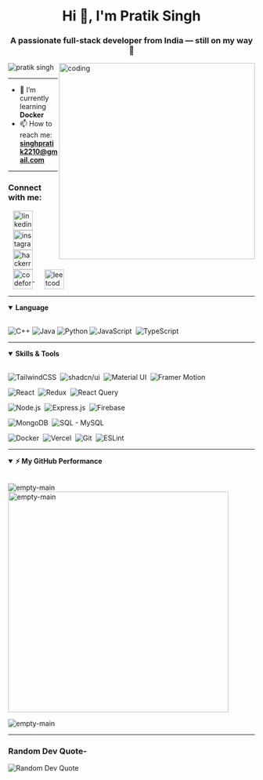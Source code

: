 <h1 align="center">Hi 👋, I'm Pratik Singh</h1>
<h3 align="center">A passionate full-stack developer from India — still on my way 🚀</h3>

<img align="right" alt="coding" width="400" src="https://media.giphy.com/media/qgQUggAC3Pfv687qPC/giphy.gif">

<p align="left">
  <img src="https://komarev.com/ghpvc/?username=empty-main&label=Profile%20views&color=0e75b6&style=flat" alt="pratik singh" />
</p>

---

- 🌱 I’m currently learning **Docker**  
- 📫 How to reach me: **singhpratik2210@gmail.com**

---

<h3 align="left">Connect with me:</h3>
<p align="left">
  <a href="https://www.linkedin.com/in/pratik-singh-25b071282/" target="blank" style="margin: 10px;">
    <img align="center" src="https://skillicons.dev/icons?i=linkedin" alt="linkedin" height="40" width="40" />
  </a>
  <a href="https://instagram.com/amritx.21" target="blank" style="margin: 10px;">
    <img align="center" src="https://skillicons.dev/icons?i=instagram" alt="instagram" height="40" width="40" />
  </a>
  <a href="https://www.hackerrank.com/profile/pratik032" target="blank" style="margin: 10px;">
    <img align="center" src="https://raw.githubusercontent.com/rahuldkjain/github-profile-readme-generator/master/src/images/icons/Social/hackerrank.svg" alt="hackerrank" height="40" width="40" />
  </a>
  <a href="https://codeforces.com/profile/pratik032" target="blank" style="margin: 10px;">
    <img align="center" src="https://raw.githubusercontent.com/rahuldkjain/github-profile-readme-generator/master/src/images/icons/Social/codeforces.svg" alt="codeforces" height="40" width="40" />
  </a>
  <a href="https://leetcode.com/u/empty_main/" target="blank" style="margin: 10px;">
    <img align="center" src="https://raw.githubusercontent.com/rahuldkjain/github-profile-readme-generator/master/src/images/icons/Social/leet-code.svg" alt="leetcode" height="40" width="40" />
  </a> 

</p>
 

---
<details open>
<summary><b>Language </b></summary>
<br>

<!-- Languages -->
![C++](https://img.shields.io/badge/C++-00599C?style=for-the-badge&logo=cplusplus&logoColor=white)
![Java](https://img.shields.io/badge/Java-FFCA28?style=for-the-badge&logo=java&logoColor=black)
![Python](https://img.shields.io/badge/Python-306998?style=for-the-badge&logo=python&logoColor=yellow)
![JavaScript](https://img.shields.io/badge/-JavaScript-F7DF1E?style=for-the-badge&logo=javascript&logoColor=black)&nbsp;
![TypeScript](https://img.shields.io/badge/TypeScript-3178C6?style=for-the-badge&logo=typescript&logoColor=white)&nbsp;
</details>


 
___
<details open>
<summary><b>Skills & Tools</b></summary>
<br>

<!-- Frontend -->
![TailwindCSS](https://img.shields.io/badge/Tailwind_CSS-06B6D4?style=for-the-badge&logo=tailwindcss&logoColor=white)&nbsp;
![shadcn/ui](https://img.shields.io/badge/shadcn%2Fui-111827?style=for-the-badge&logo=shadcn&logoColor=white)&nbsp;
![Material UI](https://img.shields.io/badge/Material--UI-007FFF?style=for-the-badge&logo=mui&logoColor=white)&nbsp;
![Framer Motion](https://img.shields.io/badge/Framer--Motion-EF4B4B?style=for-the-badge&logo=framer&logoColor=white)&nbsp;



<!-- Frameworks & Libraries -->
![React](https://img.shields.io/badge/React-20232A?style=for-the-badge&logo=react&logoColor=61DAFB)&nbsp;
![Redux](https://img.shields.io/badge/Redux-593D88?style=for-the-badge&logo=redux&logoColor=white)&nbsp;
![React Query](https://img.shields.io/badge/React_Query-FF4154?style=for-the-badge&logo=reactquery&logoColor=white)&nbsp;
<!-- ![Next.js](https://img.shields.io/badge/Next.js-000000?style=for-the-badge&logo=nextdotjs&logoColor=white)&nbsp; -->

<!-- Backend -->
![Node.js](https://img.shields.io/badge/Node.js-339933?style=for-the-badge&logo=node.js&logoColor=white)&nbsp;
![Express.js](https://img.shields.io/badge/Express.js-000000?style=for-the-badge&logo=express&logoColor=white)&nbsp;
![Firebase](https://img.shields.io/badge/Firebase-Enabled-FFCA28?style=for-the-badge&logo=firebase&logoColor=black)


<!-- Databases -->
![MongoDB](https://img.shields.io/badge/MongoDB-47A248?style=for-the-badge&logo=mongodb&logoColor=white)&nbsp;
![SQL - MySQL](https://img.shields.io/badge/SQL-MySQL-003B57?style=for-the-badge&logo=mysql&logoColor=white)

<!-- ![PostgreSQL](https://img.shields.io/badge/PostgreSQL-336791?style=for-the-badge&logo=postgresql&logoColor=white)&nbsp; -->
<!-- ![Supabase](https://img.shields.io/badge/Supabase-3ECF8E?style=for-the-badge&logo=supabase&logoColor=white)&nbsp; -->
<!-- ![Prisma](https://img.shields.io/badge/Prisma-2D3748?style=for-the-badge&logo=prisma&logoColor=white)&nbsp; -->
<!--[GraphQL](https://img.shields.io/badge/GraphQL-E10098?style=for-the-badge&logo=graphql&logoColor=white)&nbsp;-->

<!-- DevOps & Tools -->
![Docker](https://img.shields.io/badge/Docker-2496ED?style=for-the-badge&logo=docker&logoColor=white)&nbsp;
![Vercel](https://img.shields.io/badge/Vercel-000000?style=for-the-badge&logo=vercel&logoColor=white)&nbsp;
![Git](https://img.shields.io/badge/-Git-F05032?style=for-the-badge&logo=git&logoColor=white)&nbsp;
![ESLint](https://img.shields.io/badge/ESLint-4B32C3?style=for-the-badge&logo=eslint&logoColor=white)&nbsp;

</details>

---
<details open>
<summary><b>⚡ My GitHub Performance</b></summary>
<br>

 <p><img align="left" src="https://github-readme-stats.vercel.app/api/top-langs?username=emtpy-main&layout=compact&hide_border=false&title_color=61dafb&text_color=ffffff&bg_color=0d1117" alt="empty-main"/></p>

<p>&nbsp;<img align="center" src="https://github-readme-stats.vercel.app/api?username=emtpy-main&theme=gotham&hide_border=false&include_all_commits=true&count_private=true" alt="empty-main" width='450'/></p>

<p><img align="center" src="https://github-readme-streak-stats.herokuapp.com/?user=emtpy-main&&theme=gotham&hide_border=false" alt="empty-main" /></p>

---
### Random Dev Quote-
<img src="https://quotes-github-readme.vercel.app/api?type=horizontal&theme=tokyonight" alt="Random Dev Quote"/>
    <div align="center">


